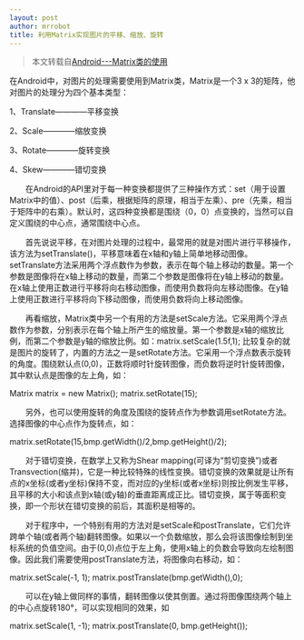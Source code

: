 ```yaml
---
layout: post
author: mrrobot
title: 利用Matrix实现图片的平移、缩放、旋转
---
```


>本文转载自[Android---Matrix类的使用](http://www.cnblogs.com/mmy0925/archive/2013/01/22/2871009.html)

在Android中，对图片的处理需要使用到Matrix类，Matrix是一个3 x 3的矩阵，他对图片的处理分为四个基本类型：

1、Translate————平移变换

2、Scale————缩放变换

3、Rotate————旋转变换

4、Skew————错切变换

　　在Android的API里对于每一种变换都提供了三种操作方式：set（用于设置Matrix中的值）、post（后乘，根据矩阵的原理，相当于左乘）、pre（先乘，相当于矩阵中的右乘）。默认时，这四种变换都是围绕（0，0）点变换的，当然可以自定义围绕的中心点，通常围绕中心点。

　　首先说说平移，在对图片处理的过程中，最常用的就是对图片进行平移操作，该方法为setTranslate()，平移意味着在x轴和y轴上简单地移动图像。setTranslate方法采用两个浮点数作为参数，表示在每个轴上移动的数量。第一个参数是图像将在x轴上移动的数量，而第二个参数是图像将在y轴上移动的数量。在x轴上使用正数进行平移将向右移动图像，而使用负数将向左移动图像。在y轴上使用正数进行平移将向下移动图像，而使用负数将向上移动图像。

　　再看缩放，Matrix类中另一个有用的方法是setScale方法。它采用两个浮点数作为参数，分别表示在每个轴上所产生的缩放量。第一个参数是x轴的缩放比例，而第二个参数是y轴的缩放比例。如：matrix.setScale(1.5f,1);
比较复杂的就是图片的旋转了，内置的方法之一是setRotate方法。它采用一个浮点数表示旋转的角度。围绕默认点(0,0)，正数将顺时针旋转图像，而负数将逆时针旋转图像，其中默认点是图像的左上角，如：

Matrix matrix = new Matrix();
matrix.setRotate(15);

　　另外，也可以使用旋转的角度及围绕的旋转点作为参数调用setRotate方法。选择图像的中心点作为旋转点，如：

matrix.setRotate(15,bmp.getWidth()/2,bmp.getHeight()/2);

　　对于错切变换，在数学上又称为Shear mapping(可译为“剪切变换”)或者Transvection(缩并)，它是一种比较特殊的线性变换。错切变换的效果就是让所有点的x坐标(或者y坐标)保持不变，而对应的y坐标(或者x坐标)则按比例发生平移，且平移的大小和该点到x轴(或y轴)的垂直距离成正比。错切变换，属于等面积变换，即一个形状在错切变换的前后，其面积是相等的。

　　对于程序中，一个特别有用的方法对是setScale和postTranslate，它们允许跨单个轴(或者两个轴)翻转图像。如果以一个负数缩放，那么会将该图像绘制到坐标系统的负值空间。由于(0,0)点位于左上角，使用x轴上的负数会导致向左绘制图像。因此我们需要使用postTranslate方法，将图像向右移动，如：

matrix.setScale(-1, 1);
matrix.postTranslate(bmp.getWidth(),0);

　　可以在y轴上做同样的事情，翻转图像以使其倒置。通过将图像围绕两个轴上的中心点旋转180°，可以实现相同的效果，如

matrix.setScale(1, -1);
matrix.postTranslate(0, bmp.getHeight());
